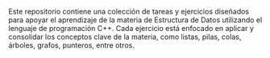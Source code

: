 Este repositorio contiene una colección de tareas y ejercicios diseñados para apoyar
el aprendizaje de la materia de Estructura de Datos utilizando el lenguaje de programación C++.
Cada ejercicio está enfocado en aplicar y consolidar los conceptos clave de la materia,
como listas, pilas, colas, árboles, grafos, punteros, entre otros.
